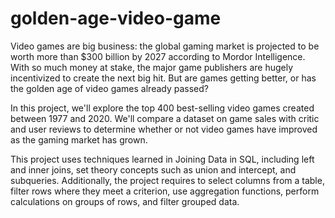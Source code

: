 # golden-age-video-game

Video games are big business: the global gaming market is projected to be worth more than $300 billion by 2027 according to Mordor Intelligence. With so much money at stake, the major game publishers are hugely incentivized to create the next big hit. But are games getting better, or has the golden age of video games already passed?

In this project, we'll explore the top 400 best-selling video games created between 1977 and 2020. We'll compare a dataset on game sales with critic and user reviews to determine whether or not video games have improved as the gaming market has grown.

This project uses techniques learned in Joining Data in SQL, including left and inner joins, set theory concepts such as union and intercept, and subqueries.
Additionally, the project requires to select columns from a table, filter rows where they meet a criterion, use aggregation functions, perform calculations on groups of rows, and filter grouped data.
